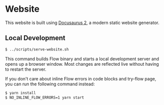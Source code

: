 # Website

This website is built using [Docusaurus 2](https://docusaurus.io/), a modern static website generator.

## Local Development

```bash
$ ../scripts/serve-website.sh
```

This command builds Flow binary and starts a local development server and opens up a browser window.
Most changes are reflected live without having to restart the server.

If you don't care about inline Flow errors in code blocks and try-flow page, you can run the following command instead:

```bash
$ yarn install
$ NO_INLINE_FLOW_ERRORS=1 yarn start
```
